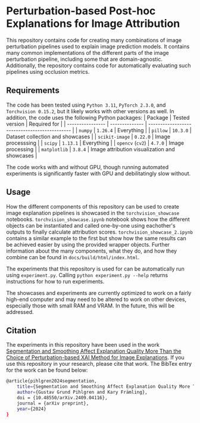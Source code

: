 # Perturbation-based Post-hoc Explanations for Image Attribution

This repository contains code for creating many combinations of image perturbation pipelines used to explain image prediction models.
It contains many common implementations of the different parts of the image perturbation pipeline, including some that are domain-agnostic.
Additionally, the repository contains code for automatically evaluating such pipelines using occlusion metrics.

## Requirements

The code has been tested using `Python 3.11`, `PyTorch 2.3.0`, and `Torchvision 0.15.2`, but it likely works with other versions as well.
In addition, the code uses the following Python packages:
| Package          | Tested version | Required for                                  |
| ---------------- | -------------- | --------------------------------------------- |
| `numpy`          | `1.26.4`       | Everything                                    |
| `pillow`         | `10.3.0`       | Dataset collection and showcases              |
| `scikit-image`   | `0.22.0`       | Image processsing                             |
| `scipy`          | `1.13.1`       | Everything                                    |
| `opencv` (`cv2`) | `4.7.0`        | Image processing                              |
| `matplotlib`     | `3.8.4`        | Image attribution visualization and showcases |

The code works with and without GPU, though running automated experiments is significantly faster with GPU and debilitatingly slow without.

## Usage

How the different components of this repository can be used to create image explanation pipelines is showcased in the `torchvision_showcase` notebooks.
`torchvision_showcase.ipynb` notebook shows how the different objects can be instantiated and called one-by-one using eachother's outputs to finally calculate attribution scores.
`torchvision_showcase_2.ipynb` contains a similar example to the first but show how the same results can be achieved easier by using the provided wrapper objects.
Further information about the many components, what they do, and how they combine can be found in `docs/build/html/index.html`.

The experiments that this repository is used for can be automatically run using `experiment.py`.
Calling `python experiment.py --help` returns instructions for how to run experiments.


The showcases and experiments are currently optimized to work on a fairly high-end computer and may need to be altered to work on other devices, especially those with small RAM and VRAM.
In the future, this will be addressed.

## Citation

The experiments in this repository have been used in the work [Segmentation and Smoothing Affect Explanation Quality More Than the Choice of Perturbation-based XAI Method for Image Explanations](https://arxiv.org/abs/2409.04116).
If you use this repository in your research, please cite that work.
The BibTex entry for the work can be found below:

```bash
@article{pihlgren2024segmentation,
    title={Segmentation and Smoothing Affect Explanation Quality More Than the Choice of Perturbation-based XAI Method for Image Explanations},
    author={Gustav Grund Pihlgren and Kary Främling},
    doi = {10.48550/arXiv.2409.04116},
    journal = {arXiv preprint},
    year={2024}
}
```
